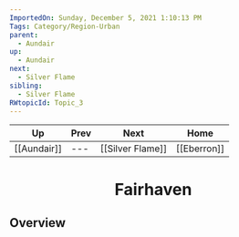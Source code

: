 ```yaml
---
ImportedOn: Sunday, December 5, 2021 1:10:13 PM
Tags: Category/Region-Urban
parent:
  - Aundair
up:
  - Aundair
next:
  - Silver Flame
sibling:
  - Silver Flame
RWtopicId: Topic_3
---
```


| Up | Prev | Next | Home |
|----|------|------|------|
| [[Aundair]] | --- | [[Silver Flame]] | [[Eberron]] |

# <center>Fairhaven</center>

## Overview
